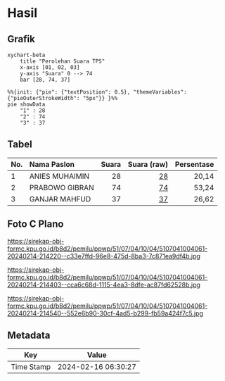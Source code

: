 # Hasil

## Grafik

```mermaid
xychart-beta
    title "Perolehan Suara TPS"
    x-axis [01, 02, 03]
    y-axis "Suara" 0 --> 74
    bar [28, 74, 37]
```

```mermaid
%%{init: {"pie": {"textPosition": 0.5}, "themeVariables": {"pieOuterStrokeWidth": "5px"}} }%%
pie showData
    "1" : 28
    "2" : 74
    "3" : 37
```

## Tabel

| No. | Nama Paslon    | Suara | Suara (raw) | Persentase |
|:--- |:-------------- | -----:| -----------:| ----------:|
| 1   | ANIES MUHAIMIN | 28    | [28][p-1]   | 20,14      |
| 2   | PRABOWO GIBRAN | 74    | [74][p-2]   | 53,24      |
| 3   | GANJAR MAHFUD  | 37    | [37][p-3]   | 26,62      |


[p-1]: https://github.com/gigit-pemilu/pemilu-2024-51-bali/blob/main/pilpres/hitung-suara/sub/51-bali/sub/07-karangasem/sub/04-karangasem/sub/1004-karangasem/sub/061-tps/sub/paslon-1.txt
[p-2]: https://github.com/gigit-pemilu/pemilu-2024-51-bali/blob/main/pilpres/hitung-suara/sub/51-bali/sub/07-karangasem/sub/04-karangasem/sub/1004-karangasem/sub/061-tps/sub/paslon-2.txt
[p-3]: https://github.com/gigit-pemilu/pemilu-2024-51-bali/blob/main/pilpres/hitung-suara/sub/51-bali/sub/07-karangasem/sub/04-karangasem/sub/1004-karangasem/sub/061-tps/sub/paslon-3.txt

## Foto C Plano

https://sirekap-obj-formc.kpu.go.id/b8d2/pemilu/ppwp/51/07/04/10/04/5107041004061-20240214-214220--c33e7ffd-96e8-475d-8ba3-7c871ea9df4b.jpg

https://sirekap-obj-formc.kpu.go.id/b8d2/pemilu/ppwp/51/07/04/10/04/5107041004061-20240214-214403--cca6c68d-1115-4ea3-8dfe-ac87fd62528b.jpg

https://sirekap-obj-formc.kpu.go.id/b8d2/pemilu/ppwp/51/07/04/10/04/5107041004061-20240214-214540--552e6b90-30cf-4ad5-b299-fb59a424f7c5.jpg


## Metadata

| Key        | Value               |
| ---------- | ------------------- |
| Time Stamp | 2024-02-16 06:30:27 |



